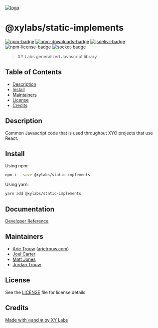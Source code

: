 [![logo][]](https://xylabs.com)

# @xylabs/static-implements

[![npm-badge][]][npm-link]
[![npm-downloads-badge][]][npm-link]
[![jsdelivr-badge][]][jsdelivr-link]
[![npm-license-badge][]](LICENSE)
[![socket-badge][]][socket-link]

> XY Labs generalized Javascript library 

## Table of Contents

-   [Description](#description)
-   [Install](#install)
-   [Maintainers](#maintainers)
-   [License](#license)
-   [Credits](#credits)

## Description

Common Javascript code that is used throughout XYO projects that use React.

## Install

Using npm:

```sh
npm i --save @xylabs/static-implements
```

Using yarn:

```sh
yarn add @xylabs/static-implements
```

## Documentation
[Developer Reference](https://xylabs.github.io/sdk-js)

## Maintainers

-   [Arie Trouw](https://github.com/arietrouw) ([arietrouw.com](https://arietrouw.com))
-   [Joel Carter](https://github.com/JoelBCarter)
-   [Matt Jones](https://github.com/jonesmac)
-   [Jordan Trouw](https://github.com/jordantrouw)

## License

See the [LICENSE](LICENSE) file for license details

## Credits

[Made with 🔥and ❄️ by XY Labs](https://xylabs.com)

[logo]: https://cdn.xy.company/img/brand/XYPersistentCompany_Logo_Icon_Colored.svg

[npm-badge]: https://img.shields.io/npm/v/@xylabs/static-implements.svg
[npm-link]: https://www.npmjs.com/package/@xylabs/static-implements

[npm-downloads-badge]: https://img.shields.io/npm/dw/@xylabs/static-implements
[npm-license-badge]: https://img.shields.io/npm/l/@xylabs/static-implements

[jsdelivr-badge]: https://data.jsdelivr.com/v1/package/npm/@xylabs/static-implements/badge
[jsdelivr-link]: https://www.jsdelivr.com/package/npm/@xylabs/static-implements

[socket-badge]: https://socket.dev/api/badge/npm/package/@xylabs/static-implements
[socket-link]: https://socket.dev/npm/package/@xylabs/static-implements